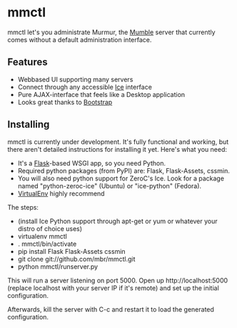 mmctl
=====
mmctl let's you administrate Murmur, the [Mumble][1] server that currently comes without a default administration interface.

Features
--------
* Webbased UI supporting many servers
* Connect through any accessible [Ice][2] interface
* Pure AJAX-interface that feels like a Desktop application
* Looks great thanks to [Bootstrap][3]

Installing
----------
mmctl is currently under development. It's fully functional and working, but there aren't detailed instructions for installing it yet. Here's what you need:

* It's a [Flask][4]-based WSGI app, so you need Python.
* Required python packages (from PyPI) are: Flask, Flask-Assets, cssmin.
* You will also need python support for ZeroC's Ice. Look for a package named "python-zeroc-ice" (Ubuntu) or "ice-python" (Fedora).
* [VirtualEnv][5] highly recommend

The steps:

* (install Ice Python support through apt-get or yum or whatever your distro of choice uses)
* virtualenv mmctl
* . mmctl/bin/activate
* pip install Flask Flask-Assets cssmin
* git clone git://github.com/mbr/mmctl.git
* python mmctl/runserver.py

This will run a server listening on port 5000. Open up http://localhost:5000 (replace localhost with your server IP if it's remote) and set up the initial configuration.

Afterwards, kill the server with C-c and restart it to load the generated configuration.

[1]: http://mumble.sourceforge.net "Mumble homepage"
[2]: http://zeroc "ZeroC homepage"
[3]: http://twitter.github.com/bootstrap/ "Bootstrap, from Twitter"
[4]: http://flask.pocoo.org "Flask"
[5]: http://flask.pocoo.org/docs/installation/#virtualenv "virtualenv installation instructions from the Flask manual."
